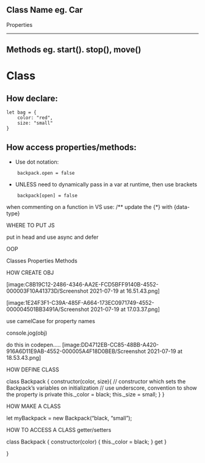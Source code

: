 Class Name
eg. Car
---------
Properties


------
Methods
eg. start(). stop(), move()
-----


# Class  
## How declare:

```
let bag = {
	color: "red",
	size: "small"
}
```

## How access properties/methods:

- Use dot notation:
```
	backpack.open = false
```

- UNLESS need to dynamically pass in a var at runtime, then use brackets
```
	backpack[open] = false
```





when commenting on a function in VS use:
 	/**
	update the {*} with {data-type}

WHERE TO PUT JS

put in head and use async and defer

OOP

Classes
Properties
Methods


HOW CREATE OBJ

[image:C8B19C12-2486-4346-AA2E-FCD5BFF9140B-4552-000003F10A41373D/Screenshot 2021-07-19 at 16.51.43.png]


[image:1E24F3F1-C39A-485F-A664-173EC0971749-4552-000004501BB3491A/Screenshot 2021-07-19 at 17.03.37.png]

use camelCase for property names

console.jog(obj)

do this in codepen…..
[image:DD4712EB-CC85-48BB-A420-916A6D11E9AB-4552-000005A4F18D0BEB/Screenshot 2021-07-19 at 18.53.43.png]



HOW DEFINE CLASS

class Backpack {
	constructor(color, size){
		// constructor  which sets the Backpack’s variables on initialization
		// use underscore, convention to show the property is private
		this._color = black;
		this._size = small;
	}
}

HOW MAKE A CLASS

let myBackpack = new Backpack(“black, “small”);

HOW TO ACCESS A CLASS
getter/setters

class Backpack {
	constructor(color) {
		this._color = black;
	}
	get 
}

}